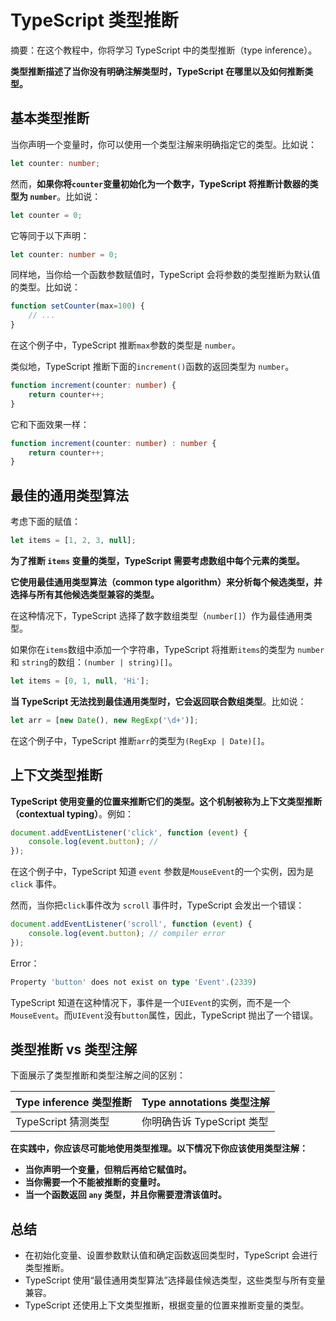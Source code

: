 # TypeScript 类型推断

摘要：在这个教程中，你将学习 TypeScript 中的类型推断（type inference）。

**类型推断描述了当你没有明确注解类型时，TypeScript 在哪里以及如何推断类型。**

## 基本类型推断

当你声明一个变量时，你可以使用一个类型注解来明确指定它的类型。比如说：

```ts
let counter: number;
```

然而，**如果你将`counter`变量初始化为一个数字，TypeScript 将推断计数器的类型为 `number`**。比如说：

```ts
let counter = 0;
```

它等同于以下声明：

```ts
let counter: number = 0;
```

同样地，当你给一个函数参数赋值时，TypeScript 会将参数的类型推断为默认值的类型。比如说：

```ts
function setCounter(max=100) {
    // ...
}
```

在这个例子中，TypeScript 推断`max`参数的类型是 `number`。

类似地，TypeScript 推断下面的`increment()`函数的返回类型为 `number`。

```ts
function increment(counter: number) {
    return counter++;
}
```

它和下面效果一样：

```ts
function increment(counter: number) : number {
    return counter++;
}
```

## 最佳的通用类型算法

考虑下面的赋值：

```ts
let items = [1, 2, 3, null];
```

**为了推断 `items` 变量的类型，TypeScript 需要考虑数组中每个元素的类型。**

**它使用最佳通用类型算法（common type algorithm）来分析每个候选类型，并选择与所有其他候选类型兼容的类型。**

在这种情况下，TypeScript 选择了数字数组类型（`number[]`）作为最佳通用类型。

如果你在`items`数组中添加一个字符串，TypeScript 将推断`items`的类型为 `number` 和 `string`的数组：`(number | string)[]`。

```ts
let items = [0, 1, null, 'Hi'];
```

**当 TypeScript 无法找到最佳通用类型时，它会返回联合数组类型**。比如说：

```ts
let arr = [new Date(), new RegExp('\d+')];
```

在这个例子中，TypeScript 推断`arr`的类型为`(RegExp | Date)[]`。

## 上下文类型推断

**TypeScript 使用变量的位置来推断它们的类型。这个机制被称为上下文类型推断（contextual typing）**。例如：

```ts
document.addEventListener('click', function (event) {
    console.log(event.button); // 
});
```

在这个例子中，TypeScript 知道 `event` 参数是`MouseEvent`的一个实例，因为是 `click` 事件。

然而，当你把`click`事件改为 `scroll` 事件时，TypeScript 会发出一个错误：

```ts
document.addEventListener('scroll', function (event) {
    console.log(event.button); // compiler error
});
```

Error：

```ts
Property 'button' does not exist on type 'Event'.(2339)
```

TypeScript 知道在这种情况下，事件是一个`UIEvent`的实例，而不是一个`MouseEvent`。而`UIEvent`没有`button`属性，因此，TypeScript 抛出了一个错误。


## 类型推断 vs 类型注解

下面展示了类型推断和类型注解之间的区别：

Type inference 类型推断 | Type annotations 类型注解
-----------------------|------------------------
TypeScript 猜测类型 | 你明确告诉 TypeScript 类型

**在实践中，你应该尽可能地使用类型推理。以下情况下你应该使用类型注解：**

- **当你声明一个变量，但稍后再给它赋值时。**
- **当你需要一个不能被推断的变量时。**
- **当一个函数返回 `any` 类型，并且你需要澄清该值时。**

## 总结

- 在初始化变量、设置参数默认值和确定函数返回类型时，TypeScript 会进行类型推断。
- TypeScript 使用“最佳通用类型算法”选择最佳候选类型，这些类型与所有变量兼容。
- TypeScript 还使用上下文类型推断，根据变量的位置来推断变量的类型。
